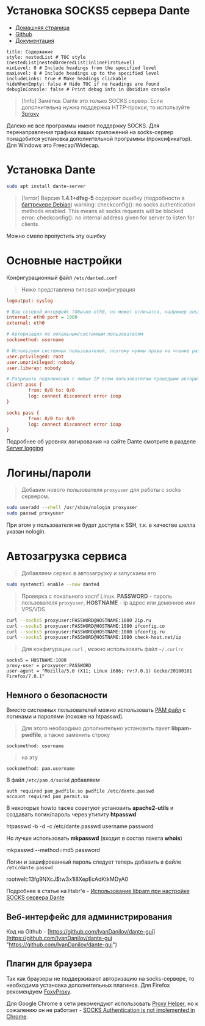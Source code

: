 # Установка SOCKS5 сервера Dante

- [Домашняя страница](https://www.inet.no/dante/ "https://www.inet.no/dante/")  
- [Github](https://github.com/notpeter/dante "https://github.com/notpeter/dante")  
- [Документация](https://www.inet.no/dante/doc/ "https://www.inet.no/dante/doc/")  

```table-of-contents
title: Содержание
style: nestedList # TOC style (nestedList|nestedOrderedList|inlineFirstLevel)
minLevel: 0 # Include headings from the specified level
maxLevel: 0 # Include headings up to the specified level
includeLinks: true # Make headings clickable
hideWhenEmpty: false # Hide TOC if no headings are found
debugInConsole: false # Print debug info in Obsidian console
```

>[!info] Заметка:
> Dante это только SOCKS сервер. Если дополнительна нужна поддержка HTTP-прокси, то используйте [3proxy](https://rtfm.wiki/linux/3proxy "linux:3proxy")  
>
Далеко не все программы имеют поддержку SOCKS. Для перенаправления трафика ваших приложений на socks-сервер понадобится установка дополнительной программы (проксификатор). Для Windows это Freecap/Widecap.

# Установка Dante

```bash
sudo apt install dante-server
```

>[!error] Версия **1.4.1+dfsg-5** содержит ошибку (подробности в [багтрекере Debian](https://bugs.debian.org/cgi-bin/bugreport.cgi?bug=862988 "https://bugs.debian.org/cgi-bin/bugreport.cgi?bug=862988"))
warning: checkconfig(): no socks authentication methods enabled.  This means all socks requests will be blocked
error: checkconfig(): no internal address given for server to listen for clients

Можно смело пропустить эту ошибку
# Основные настройки

Конфигурационный файл `/etc/danted.conf`

>Ниже представлена типовая конфигурация
```ini
logoutput: syslog

# Ваш сетевой интерфейс (Обычно eth0, но может отличатся, например ens3, см. # ip addr)
internal: eth0 port = 1080
external: eth0

# Авторизация по локальным/системным пользователям
socksmethod: username

# Используем системных пользователей, поэтому нужны права на чтение passwd
user.privileged: root
user.unprivileged: nobody
user.libwrap: nobody

# Разрешить подключения с любых IP всем пользователям прошедшим авторизацию
client pass {
        from: 0/0 to: 0/0
        log: connect disconnect error ioop
}

socks pass {
        from: 0/0 to: 0/0
        log: connect disconnect error ioop
}
```

Подробнее об уровнях логирования на сайте Dante смотрите в разделе [Server logging](https://www.inet.no/dante/doc/1.4.x/config/logging.html "https://www.inet.no/dante/doc/1.4.x/config/logging.html")
# Логины/пароли

>Добавим нового пользователя `proxyuser` для работы с socks сервером.
```bash
sudo useradd --shell /usr/sbin/nologin proxyuser
sudo passwd proxyuser
```

При этом у пользователя не будет доступа к SSH, т.к. в качестве шелла указан nologin.
# Автозагрузка сервиса

>Добавляем сервис в автозагрузку и запускаем его
```bash
sudo systemctl enable --now danted
```

>Проверка с локального xocnf Linux. **PASSWORD** - пароль пользователя `proxyuser`, **HOSTNAME** - ip адрес или доменное имя VPS/VDS
```bash
curl --socks5 proxyuser:PASSWORD@HOSTNAME:1080 2ip.ru
curl --socks5 proxyuser:PASSWORD@HOSTNAME:1080 ifconfig.co
curl --socks5 proxyuser:PASSWORD@HOSTNAME:1080 ifconfig.ru
curl --socks5 proxyuser:PASSWORD@HOSTNAME:1080 check-host.net/ip
```

>Для конфигурации `curl` ,  можно использовать файл `~/.curlrc`
```
socks5 = HOSTNAME:1080
proxy-user = proxyuser:PASSWORD
user-agent = "Mozilla/5.0 (X11; Linux i686; rv:7.0.1) Gecko/20100101 Firefox/7.0.1"
```
## Немного о безопасности

Вместо системных пользователей можно использовать [PAM файл](https://www.inet.no/dante/doc/1.4.x/config/auth_pam.html "https://www.inet.no/dante/doc/1.4.x/config/auth_pam.html") с логинами и паролями (похоже на htpasswd).

>Для этого необходимо дополнительно установить пакет **libpam-pwdfile**, а также заменить строку
```
socksmethod: username
```

>на эту
```
socksmethod: pam.username
```

В файл `/etc/pam.d/sockd` добавляем

```
auth required pam_pwdfile.so pwdfile /etc/dante.passwd
account required pam_permit.so
```

В некоторых howto также советуют установить **apache2-utils** и создавать логин/пароль через утилиту **htpasswd**

htpasswd -b -d -c /etc/dante.passwd username password

Но лучше использовать **mkpasswd** (входит в состав пакета **whois**)

mkpasswd --method=md5 password

Логин и зашифрованный пароль следует теперь добавить в файле `/etc/dante.passwd`

rootwelt:$1$3fg9NXcJ$tw3x1l8XepEcAdKtkMDyA0

Подробнее в статье на Habr'е - [Использование libpam при настройке SOCKS сервера Dante](https://habr.com/post/354274/ "https://habr.com/post/354274/")

## Веб-интерфейс для администрирования

Код на Github - [https://github.com/IvanDanilov/dante-gui](https://github.com/IvanDanilov/dante-gui "https://github.com/IvanDanilov/dante-gui")

## Плагин для браузера

Так как браузеры не поддерживают авторизацию на socks-сервере, то необходима установка дополнительных плагинов. Для Firefox рекомендуем [FoxyProxy](https://addons.mozilla.org/ru/firefox/addon/foxyproxy-standard/ "https://addons.mozilla.org/ru/firefox/addon/foxyproxy-standard/").

Для Google Chrome в сети рекомендуют использовать [Proxy Helper](https://chrome.google.com/webstore/detail/proxy-helper/ "https://chrome.google.com/webstore/detail/proxy-helper/"), но к сожалению он не работает - [SOCKS Authentication is not implemented in Chrome](https://bugs.chromium.org/p/chromium/issues/detail?id=256785 "https://bugs.chromium.org/p/chromium/issues/detail?id=256785").